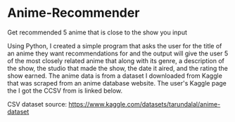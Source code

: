 # Anime-Recommender
Get recommended 5 anime that is close to the show you input
  
Using Python, I created a simple program that asks the user for the title of an anime they want recommendations for and the output will give the user 5 of the most closely related anime that along with its genre, a description of the show, the studio that made the show, the date it aired, and the rating the show earned. The anime data is from a dataset I downloaded from Kaggle that was scraped from an anime database website. The user's Kaggle page the I got the CCSV from is linked below.
  
CSV dataset source:
https://www.kaggle.com/datasets/tarundalal/anime-dataset
